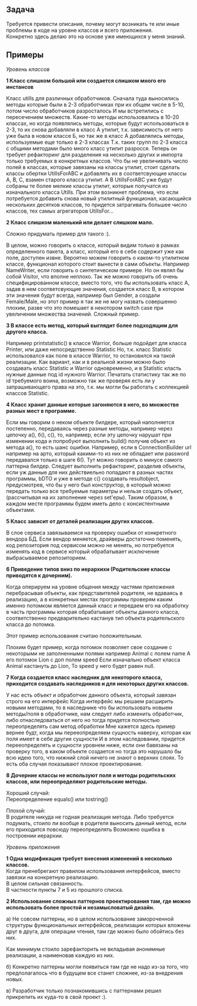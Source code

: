 ## Задача
Требуется привести описания, почему могут возникать те или иные проблемы в коде на уровне классов и всего приложения.  
Конкретно здесь делаю это на основе уже имеющихся у меня знаний.


## Примеры

_Уровень классов_  

**1 Класс слишком большой или создается слишком много его инстансов**

Класс utills для различных обработчиков. Сначала туда выносились методы которые были
в 2-3 обработчиках при их общем числе в 5-10, потом число обработчиков разросталось И мы встретились с пересечением множеств. Какие-то методы использовались в 10-20 классах,
но когда появлялись методы, которые будут использоваться в 2-3, то их снова добавляли в класс А утилит, т.к. зависимость от него уже была в новом классе Б, но так же в класс А добавлялись методы,
используемые еще только в 2-3 классах Т.к. таких групп по 2-3 класса
с общими методами было много класс утилит разросся. Теперь он требует рефакторинг
для разделения на несколько других и импорта только требуемых в конкретных классов.
Что бы не увеличивать число полей в классах, которые завязаны на классы утилит, стоит сделать классы обертки UtillsForABC и добавлять их в соответсвующие классы А, В, С,
взамен старого класса утилит.
A B UtillsForABC уже будут собраны те более мелкие классы утилит, которые получатся из изначального класса Utills.
При этом возникнет проблема, что если потребуется добавить снова новый утилитный функционал,
касающийся нескольких десятков классов, то придется затрагивать большее число классов,
тех самых агрегаторов UtillsFor...


**2 Класс слишком маленький или делает слишком мало.**

Сложно придумать пример для такого :).

В целом, можно говорить о классе,
который видим только в рамках определенного пакета, а класс, который его в себе содержит уже как поле,
доступен извне.
Вероятно можем говорить о каком-то утилитном классе,
функционал которого стоит вынести
в сами объекты.
Например NameWriter, если говорить о синтетическом примере. Но он являл бы собой Visitor,
что вполне неплохо.
Так же можно говорить об очень специфицированном классе,
вместо того,
что бы использовать класс А, задав в нем соответсвующие значения, создается класс В, в котором эти значения будут всегда, например был Gender, а создали Female/Male,
но этот пример я так же не могу назвать совершенно плохим,
разве что
это помешает в некотором switch case при увеличении множества значений. Сложный пример.

**3 В классе есть метод, который выглядит более подходящим для другого класса.**

Например printstatistic() в классе Warrior, больше подойдет для класса Printer,
или даже непосредственно Statistic Но, т.к. класс Statistic использовался
как поле в классе Warrior, то остановился на такой реализации.
Как вариант, как и в реальной жизни можно было создавать класс Statistic и Warrior
одновременно, и в Statistic класть нужные данные под id нужного Warrior.
Печатать статистику так же по id требуемого воина, возможно так же проверяя
есть ли у запрашивающего права на это, т.к. мы могли бы работать с коллекцией классов Statistic.


**4 Класс хранит данные которые загоняются в него, во множестве разных мест в программе.**

Если мы говорим о неком объекте билдере, который наполняется постепенно, передаваясь через разные методы, например через цепочку а(), б(), c(),
то, например, если эту цепочку нарушат при изменении кода и попробуют выполнить build() получив объект из метода а(), то есть шанс ошибки. Например, если в ConnectionBuilder url например на арто, который какими-то из них не обладает
или password передавался только в шаге 6(). Тут можно говорить о минусе самого паттерна билдер. Следует выполнить рефакторинг, разделив объекты, если уж данные для них действиельно попадают в разных частях программы,
bDTO и уже в методе с() создавать resultobject, предусмотрев, что бы у него был конструктор,
в который можно передать только все требуемые параметры и нельзя создать объект,
(рассчитывая на их заполнение через set'еры). Таким образом, в каждом месте программы
будем иметь дело с консистентными объектами.

**5 Класс зависит от деталей реализации других классов.**

В слое сервиса завязываемся на проверку ошибки от конкретного вендора БД. Если вендор меняется, драйверы достаточно поменять, код репозитория под сервисом можно не менять, но потребуется изменять код в сервисе который обрабатывает исключение выбрасываемое репозиторием.


**6 Приведение типов вниз по иерархихи (Родительские классы приводятся к дочерним).**

Когда оперируем на уровне общения между частями приложения перебрасывая
объекты, как представителей родителя,
не вдаваясь в реализацию,
а в конкретных местах программы проверям
каким именно потомком является данный класс и передаем его на обработку в часть программы которая обрабатывает объекты данного класса, соответственно предварительно кастанув тип объекта родительского класса
до потомка.

Этот пример использования считаю положительным.

Плохим будет пример, когда потомок позволяет свое создание с некоторыми
не заполненными полями
например Аnimal с полем name
А его потомок Lion с доп полем speed
Если изначально объект класса Animal кастануть до Lion, To speed y него будет равен null.

**7 Когда создается класс наследник для некоторого класса, приходится создавать наследников и для некоторых других классов.**

У нас есть объект и обработчик данного объекта,
который завязан строго на его интерфейс Когда интерфейс мы решаем расширить новыми методами,
то в наследнике что бы использовать новыем методы/поля в обработчике, нам следует либо изменить обработчик, либо отнаследоваться от него
но тогда придется полностью переопределять сам метод обработки
Мне кажется здесь пример вернее будт, когда мы перееопределяем сущность наверху, которая как поля имеет в себе другие сущности И в этом наследовании, придется перееопределять и сущности уровнем ниже, если они бавязаны на проверку того, в каком объекте создается но тогда это нарушало бы всю идею того, что нижний слой ничего не знают о верхних слоях.
То есть оба случая показывают плохое проектирование.


**8 Дочерние классы не используют поля и методы родительских классов, или переопределяют родительские методы.**

Хороший случай:  
Переопределение equals() или tostring()

Плохой случай:  
В родителе никуда не годная реализация метода. Либо требуется подумать, стоило ли вообще в родителя выносить данный метод, если его приходится повсюду переопределять Возможно ошибка в построении иерархии.


_Уровень приложения_  

**1 Одна модификация требует внесения изменений в несколько классов.**  
Когда пренебрегают правилом использования интерфейсов, вместо завязки на конкретную реализацию.  
В целом сильная связанность.  
В частности пункты 7 и 5 из прошлого списка.

**2 Использование сложных паттернов проектирования там, где можно использовать более простой и незамысловатый дизайн.**

а) Не совсем паттерны, но в целом использование замороченной структуры функциональных интерфейсов, реализации которых вложены друг в друга, для операции чтения, там где можно было обойтись без них.

Как минимум стоило зарефакторить не вкладывая анонимные реализации, а наименовав каждую из них.  

б) Конкретно паттерны могли появиться там где не надо из-за того, что предполагалось что в будущем все станет сложнее, из-за внедрения новых.  

в) Разработчик только познакомившись с паттернами решил прикрепить их куда-то в свой проект :).  
